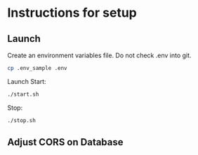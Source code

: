 # Instructions for setup

## Launch
Create an environment variables file. Do not check .env into git.
```bash
cp .env_sample .env
```

Launch Start:
```bash
./start.sh
```

Stop:
```bash
./stop.sh
```

## Adjust CORS on Database

